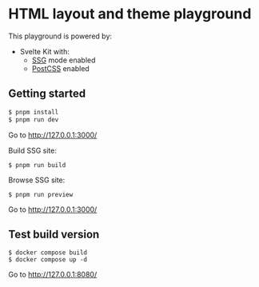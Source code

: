 # HTML layout and theme playground

This playground is powered by:

- Svelte Kit with:
  - [SSG](https://kit.svelte.dev/docs/appendix#ssg) mode enabled
  - [PostCSS](https://postcss.org/) enabled

## Getting started

```sh
$ pnpm install
$ pnpm run dev
```

Go to http://127.0.0.1:3000/

Build SSG site:

```
$ pnpm run build
```

Browse SSG site:

```
$ pnpm run preview
```

Go to http://127.0.0.1:3000/


## Test build version

```
$ docker compose build
$ docker compose up -d
```

Go to http://127.0.0.1:8080/
